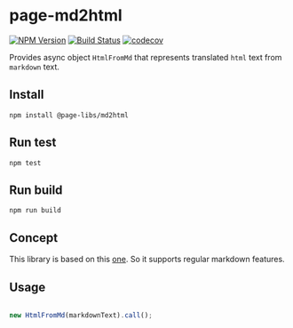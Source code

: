 # page-md2html

[![NPM Version](https://img.shields.io/npm/v/@page-libs/md2html.svg)](https://npmjs.org/package/@page-libs/md2html)
[![Build Status](https://travis-ci.org/Guseyn/page-md2html.svg?branch=master)](https://travis-ci.org/Guseyn/page-md2html)
[![codecov](https://codecov.io/gh/Guseyn/page-md2html/branch/master/graph/badge.svg)](https://codecov.io/gh/Guseyn/page-md2html)

Provides async object `HtmlFromMd` that represents translated `html` text from `markdown` text.

## Install

`npm install @page-libs/md2html`

## Run test

`npm test`

## Run build

`npm run build`

## Concept

This library is based on this [one](https://github.com/showdownjs/showdown). So it supports regular markdown features.

## Usage

```js

new HtmlFromMd(markdownText).call();

```